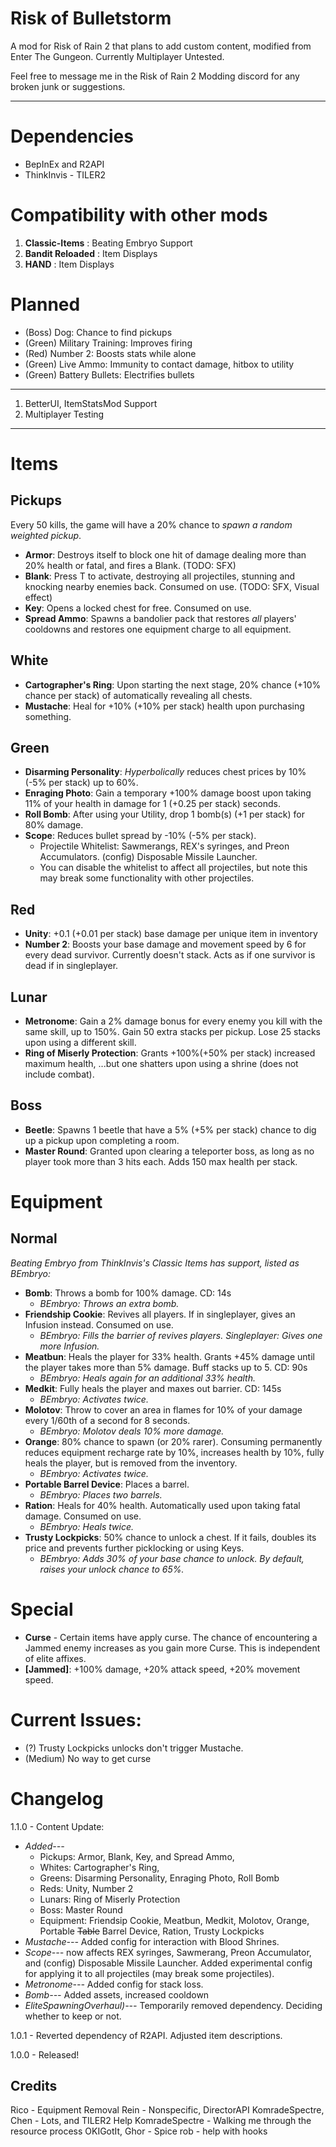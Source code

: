 
# Risk of Bulletstorm
A mod for Risk of Rain 2 that plans to add custom content, modified from Enter The Gungeon. Currently Multiplayer Untested.

Feel free to message me in the Risk of Rain 2 Modding discord for any broken junk or suggestions.
***
# Dependencies
 - BepInEx and R2API
 - ThinkInvis - TILER2

# Compatibility with other mods
 1. **Classic-Items** : Beating Embryo Support
 2. **Bandit Reloaded** : Item Displays
 3. **HAND** : Item Displays

# Planned
 * (Boss) Dog: Chance to find pickups
 * (Green) Military Training: Improves firing
 * (Red) Number 2: Boosts stats while alone
 * (Green) Live Ammo: Immunity to contact damage, hitbox to utility
 * (Green) Battery Bullets: Electrifies bullets
***
1. BetterUI, ItemStatsMod Support
2. Multiplayer Testing

***
# Items
## Pickups
Every 50 kills, the game will have a 20% chance to *spawn a random weighted pickup*.
 - **Armor**: Destroys itself to block one hit of damage dealing more than 20% health or fatal, and fires a Blank. (TODO: SFX)
 - **Blank**: Press T to activate, destroying all projectiles, stunning and knocking nearby enemies back. Consumed on use. (TODO: SFX, Visual effect)
 - **Key**: Opens a locked chest for free. Consumed on use.
 - **Spread Ammo**: Spawns a bandolier pack that restores *all* players' cooldowns and restores one equipment charge to all equipment.

## White
 - **Cartographer's Ring**: Upon starting the next stage, 20% chance (+10% chance per stack) of automatically revealing all chests.
 - **Mustache**: Heal for +10% (+10% per stack) health upon purchasing something.

## Green
 - **Disarming Personality**: *Hyperbolically* reduces chest prices by 10% (-5% per stack) up to 60%.
 - **Enraging Photo**: Gain a temporary +100% damage boost upon taking 11% of your health in damage for 1 (+0.25 per stack) seconds.
 - **Roll Bomb**: After using your Utility, drop 1 bomb(s) (+1 per stack) for 80% damage.
- **Scope**: Reduces bullet spread by -10% (-5% per stack). 
	- Projectile Whitelist: Sawmerangs, REX's syringes, and Preon Accumulators. (config) Disposable Missile Launcher.
	- You can disable the whitelist to affect all projectiles, but note this may break some functionality with other projectiles.

## Red
 - **Unity**: +0.1 (+0.01 per stack) base damage per unique item in inventory
 - **Number 2**: Boosts your base damage and movement speed by 6 for every dead survivor. Currently doesn't stack. Acts as if one survivor is dead if in singleplayer.

## Lunar
 - **Metronome**: Gain a 2% damage bonus for every enemy you kill with the same skill, up to 150%. Gain 50 extra stacks per pickup. Lose 25 stacks upon using a different skill.
 - **Ring of Miserly Protection**: Grants +100%(+50% per stack) increased maximum health, ...but one shatters upon using a shrine (does not include combat).

## Boss
 - **Beetle**: Spawns 1 beetle that have a 5% (+5% per stack) chance to dig up a pickup upon completing a room.
 - **Master Round**: Granted upon clearing a teleporter boss, as long as no player took more than 3 hits each. Adds 150 max health per stack.

# Equipment
## Normal
*Beating Embryo from ThinkInvis's Classic Items has support, listed as BEmbryo:*

 - **Bomb**: Throws a bomb for 100% damage. CD: 14s
	 - *BEmbryo: Throws an extra bomb.*
 - **Friendship Cookie**: Revives all players. If in singleplayer, gives an Infusion instead. Consumed on use. 
	 - *BEmbryo: Fills the barrier of revives players. Singleplayer: Gives one more Infusion.*
- **Meatbun**: Heals the player for 33% health. Grants +45% damage until the player takes more than 5% damage. Buff stacks up to 5. CD: 90s
	 - *BEmbryo: Heals again for an additional 33% health.*
- **Medkit**: Fully heals the player and maxes out barrier. CD: 145s
	 - *BEmbryo: Activates twice.*
- **Molotov**: Throw to cover an area in flames for 10% of your damage every 1/60th of a second for 8 seconds. 
	 - *BEmbryo: Molotov deals 10% more damage.*
 - **Orange**: 80% chance to spawn (or 20% rarer). Consuming permanently reduces equipment recharge rate by 10%, increases health by 10%, fully heals the player, but is removed from the inventory.
	 - *BEmbryo: Activates twice.*
 - **Portable Barrel Device**: Places a barrel. 
	 - *BEmbryo: Places *two* barrels.*
 - **Ration**: Heals for 40% health. Automatically used upon taking fatal damage. Consumed on use.
	 - *BEmbryo: Heals twice.*
 - **Trusty Lockpicks**: 50% chance to unlock a chest. If it fails, doubles its price and prevents further picklocking or using Keys.
	 - *BEmbryo: Adds 30% of your base chance to unlock. By default, raises your unlock chance to 65%.*

# Special
 - **Curse** - Certain items have apply curse. The chance of encountering a Jammed enemy increases as you gain more Curse. This is independent of elite affixes.
 - **[Jammed]**: +100% damage, +20% attack speed, +20% movement speed.

# Current Issues:
* (?) Trusty Lockpicks unlocks don't trigger Mustache.
* (Medium) No way to get curse

# Changelog
1.1.0 - Content Update:
 -  *Added---* 
	 - Pickups: Armor, Blank, Key, and Spread Ammo, 	
	 - Whites: Cartographer's Ring,
	 - Greens: Disarming Personality, Enraging Photo, Roll Bomb
	 - Reds: Unity, Number 2
	 - Lunars: Ring of Miserly Protection
	 - Boss: Master Round
	 - Equipment: Friendsip Cookie, Meatbun, Medkit, Molotov, Orange, Portable ~~Table~~ Barrel Device, Ration, Trusty Lockpicks
 - *Mustache---* Added config for interaction with Blood Shrines.
 - *Scope---* now affects REX syringes, Sawmerang, Preon Accumulator, and (config) Disposable Missile Launcher. Added experimental config for applying it to all projectiles (may break some projectiles).
 - *Metronome---* Added config for stack loss.
 - *Bomb---* Added assets, increased cooldown
 - *EliteSpawningOverhaul)---* Temporarily removed dependency. Deciding whether to keep or not.

1.0.1 - Reverted dependency of R2API. Adjusted item descriptions.

1.0.0 - Released!

## Credits
Rico - Equipment Removal
Rein - Nonspecific, DirectorAPI
KomradeSpectre, Chen - Lots, and TILER2 Help
KomradeSpectre - Walking me through the resource process
OKIGotIt, Ghor - Spice
rob - help with hooks
